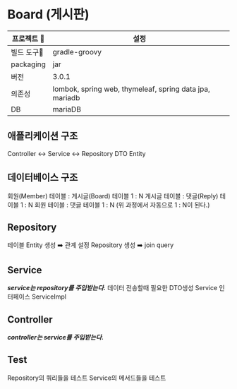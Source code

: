 ﻿# Board (게시판)
| 프로젝트 | 설정 |
|--|--|
|빌드 도구| gradle-groovy |
|packaging|jar|
|버전|3.0.1|
|의존성|lombok, spring web, thymeleaf, spring data jpa, mariadb|
|DB|mariaDB|

## 애플리케이션 구조
Controller ↔️ Service ↔️ Repository
						DTO            Entity
						
## 데이터베이스 구조
회원(Member) 테이블 : 게시글(Board) 테이블 1 : N
게시글 테이블 : 댓글(Reply) 테이블 1 : N
회원 테이블 : 댓글 테이블 1 : N (위 과정에서 자동으로 1 : N이 된다.)

## Repository
테이블 Entity 생성 ➡️ 관계 설정
Repository 생성 ➡️ join query

## Service
***service는 repository를 주입받는다.***
데이터 전송할때 필요한 DTO생성
Service 인터페이스
ServiceImpl

## Controller
***controller는 service를 주입받는다.***

## Test
Repository의 쿼리들을 테스트
Service의 메서드들을 테스트

